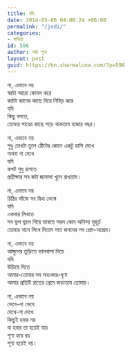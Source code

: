 ```yaml
---
title: যদি
date: 2014-05-06 04:00:24 +06:00
permalink: "/jodi/"
categories:
- কবিতা
id: 596
author: শর্মা লুনা
layout: post
guid: https://bn.sharmaluna.com/?p=596
---
```


না, এভাবে নয়  
স্বরটা আরো কোমল করে  
কণ্ঠটা কানের কাছে নিয়ে নিবিড় করে  
যদি  
কিছু বলতে,  
তোমার পায়ের কাছে পড়ে থাকতাম হাজার বছর।

না, এভাবে নয়  
শুধু চোখটা তুলে ঠোঁটের কোনে একটু হাসি মেখে  
অথবা না মেখে  
যদি  
কপট শুধু রাগতে  
প্রতীক্ষার সব কটা জানালা খুলে রাখতাম।

না, এভাবে নয়  
চিঠির ভাঁজে সব দ্বিধা ভেঙ্গে  
যদি  
একবার লিখতে  
সব ভুল ভুলে গিয়ে ভাবতে সরল কোন অনিন্দ্য মুহূর্ত  
তোমার নামে লিখে দিতাম সাত জনমের সব প্রেম-অপ্রেম।

না, এভাবে নয়  
আঙ্গুলের তুড়িতে ভালবাসা দিয়ে  
যদি  
উড়িয়ে দিতে  
আমার-তোমার সব অহংকার-ঘৃণা  
আমার প্রতিটি রাতের প্রেমে জড়াতাম তোমায়।

না, এভাবে নয়  
ভেবে-না ভেবে  
দেখে-না দেখে  
কিছুই হবার নয়  
যা হবার তা হয়েই যায়  
শূণ্য হয়ে রয়  
শূণ্য হয়েই বয়।